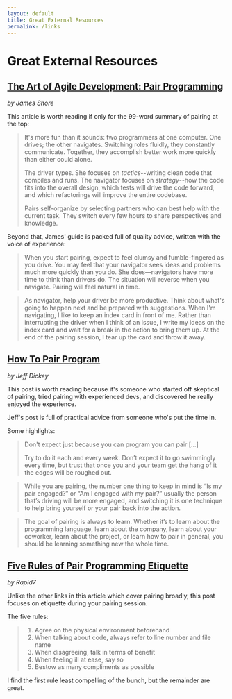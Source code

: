 ```yaml
---
layout: default
title: Great External Resources
permalink: /links
---
```


# Great External Resources

<div class="border-t-4 border-indigo-dark w-24 mt-4 mb-8"></div>

## [The Art of Agile Development: Pair Programming](https://www.jamesshore.com/Agile-Book/pair_programming.html)

_by James Shore_ 

This article is worth reading if only for the 99-word summary of pairing at the top:

> It's more fun than it sounds: two programmers at one computer. One drives; the other navigates. Switching roles fluidly, they constantly communicate. Together, they accomplish better work more quickly than either could alone.
> 
> The driver types. She focuses on _tactics_--writing clean code that compiles and runs. The navigator focuses on _strategy_--how the code fits into the overall design, which tests will drive the code forward, and which refactorings will improve the entire codebase.
>
>Pairs self-organize by selecting partners who can best help with the current task. They switch every few hours to share perspectives and knowledge.

Beyond that, James' guide is packed full of quality advice, written with the voice of experience:

> When you start pairing, expect to feel clumsy and fumble-fingered as you
> drive. You may feel that your navigator sees ideas and problems much more
> quickly than you do. She does—navigators have more time to think than drivers
> do. The situation will reverse when you navigate. Pairing will feel natural
> in time.

> As navigator, help your driver be more productive. Think about what's going
> to happen next and be prepared with suggestions. When I'm navigating, I like
> to keep an index card in front of me. Rather than interrupting the driver
> when I think of an issue, I write my ideas on the index card and wait for a
> break in the action to bring them up. At the end of the pairing session, I
> tear up the card and throw it away.



## [How To Pair Program](https://medium.com/@jdxcode/how-to-pair-program-d6741077e513)

_by Jeff Dickey_

This post is worth reading because it's someone who started off skeptical of pairing, tried pairing with experienced devs, and discovered he really enjoyed the experience.

Jeff's post is full of practical advice from someone who's put the time in.

Some highlights:

> Don't expect just because you can program you can pair [&#8230;]
> 
> Try to do it each and every week. Don’t expect it to go swimmingly every
> time, but trust that once you and your team get the hang of it the edges will
> be roughed out.

> While you are pairing, the number one thing to keep in mind is “Is my pair
> engaged?” or “Am I engaged with my pair?” usually the person that’s driving
> will be more engaged, and switching it is one technique to help bring
> yourself or your pair back into the action.

> The goal of pairing is always to learn. Whether it’s to learn about the
> programming language, learn about the company, learn about your coworker,
> learn about the project, or learn how to pair in general, you should be
> learning something new the whole time.



## [Five Rules of Pair Programming Etiquette](https://blog.rapid7.com/2017/01/27/5-rules-of-pair-programming-etiquette/)

_by Rapid7_

Unlike the other links in this article which cover pairing broadly, this post focuses on etiquette during your pairing session.

The five rules:

> 1. Agree on the physical environment beforehand
> 1. When talking about code, always refer to line number and file name
> 1. When disagreeing, talk in terms of benefit
> 1. When feeling ill at ease, say so
> 1. Bestow as many compliments as possible

I find the first rule least compelling of the bunch, but the remainder are great.

